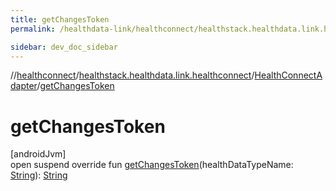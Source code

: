 ```yaml
---
title: getChangesToken
permalink: /healthdata-link/healthconnect/healthstack.healthdata.link.healthconnect/-health-connect-adapter/get-changes-token.html

sidebar: dev_doc_sidebar
---
```

//[healthconnect](../../../index.html)/[healthstack.healthdata.link.healthconnect](../index.html)/[HealthConnectAdapter](index.html)/[getChangesToken](get-changes-token.html)



# getChangesToken



[androidJvm]\
open suspend override fun [getChangesToken](get-changes-token.html)(healthDataTypeName: [String](https://kotlinlang.org/api/latest/jvm/stdlib/kotlin/-string/index.html)): [String](https://kotlinlang.org/api/latest/jvm/stdlib/kotlin/-string/index.html)




